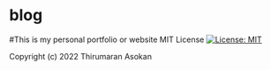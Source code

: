 # blog
#This is my personal portfolio or website 
MIT License
[![License: MIT](https://img.shields.io/badge/License-MIT-yellow.svg)](https://opensource.org/licenses/MIT)

Copyright (c) 2022 Thirumaran Asokan
